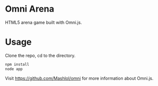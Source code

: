 # Omni Arena
HTML5 arena game built with Omni.js.

# Usage
Clone the repo, cd to the directory.
```sh
npm install
node app
```

Visit https://github.com/Mashlol/omni for more information about Omni.js.